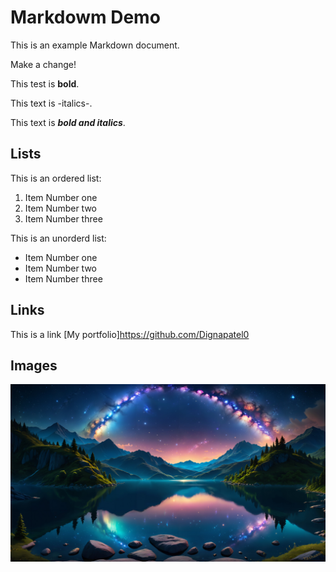# Markdowm Demo

This is an example Markdown document.

Make a change!

This test is **bold**.

This text is -italics-.

This text is **_bold and italics_**.

## Lists

This is an ordered list:

1. Item Number one
2. Item Number two
3. Item Number three

This is an unorderd list:

- Item Number one
- Item Number two
- Item Number three

## Links

This is a link [My portfolio]https://github.com/Dignapatel0

## Images

![My photos](1.jpeg)